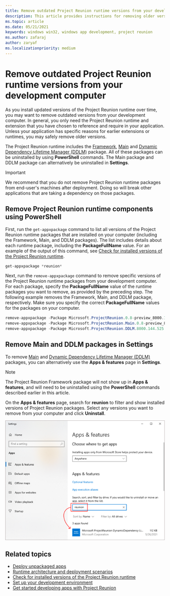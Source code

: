 ```yaml
---
title: Remove outdated Project Reunion runtime versions from your development computer
description: This article provides instructions for removing older versions of Project Reunion VSIX and runtime packages
ms.topic: article
ms.date: 05/21/2021
keywords: windows win32, windows app development, project reunion 
ms.author: zafaraj
author: zaryaf
ms.localizationpriority: medium
---
```


# Remove outdated Project Reunion runtime versions from your development computer

As you install updated versions of the Project Reunion runtime over time, you may want to remove outdated versions from your development computer. In general, you only need the Project Reunion runtime and extension that you have chosen to reference and require in your application. Unless your application has specific reasons for earlier extensions or runtimes, you may safely remove older versions.

The Project Reunion runtime includes the [Framework](deployment-architecture.md#framework-packages-for-packaged-and-unpackaged-apps), [Main](deployment-architecture.md#main-package) and [Dynamic Dependency Lifetime Manager (DDLM)](deployment-architecture.md#dynamic-dependency-lifetime-manager-ddlm) package. All of these packages can be uninstalled by using **PowerShell** commands. The Main package and DDLM package can alternatively be uninstalled in **Settings**.

> [!IMPORTANT]
> We recommend that you do not remove Project Reunion runtime packages from end-user's machines after deployment. Doing so will break other applications that are taking a dependency on those packages.

## Remove Project Reunion runtime components using PowerShell

First, run the `get-appxpackage` command to list all versions of the Project Reunion runtime packages that are installed on your computer (including the Framework, Main, and DDLM packages). The list includes details about each runtime package, including the **PackageFullName** value. For an example of the output of this command, see [Check for installed versions of the Project Reunion runtime](check-project-reunion-versions.md).

```Powershell
get-appxpackage *reunion*
```

Next, run the `remove-appxpackage` command to remove specific versions of the Project Reunion runtime packages from your development computer. For each package, specify the **PackageFullName** value of the runtime packages you want to remove, as provided by the preceding step. The following example removes the Framework, Main, and DDLM package, respectively. Make sure you specify the correct **PackageFullName** values for the packages on your computer.

```Powershell
remove-appxpackage -Package Microsoft.ProjectReunion.0.8-preview_8000.144.525.0_x86__8wekyb3d8bbwe
remove-appxpackage -Package Microsoft.ProjectReunion.Main.0.8-preview_8000.144.525.0_x64__8wekyb3d8bbwe
remove-appxpackage -Package Microsoft.ProjectReunion.DDLM.8000.144.525.0-x8-p_8000.144.525.0_x86__8wekyb3d8bbwe
```

## Remove Main and DDLM packages in Settings

To remove [Main](deployment-architecture.md#main-package) and [Dynamic Dependency Lifetime Manager (DDLM)](deployment-architecture.md#dynamic-dependency-lifetime-manager-ddlm) packages, you can alternatively use the **Apps & features** page in **Settings**.

> [!NOTE]
> The Project Reunion Framework package will not show up in **Apps & features**, and will need to be uninstalled using the **PowerShell** commands described earlier in this article.

On the **Apps & features** page, search for **reunion** to filter and show installed versions of Project Reunion packages. Select any versions you want to remove from your computer and click **Uninstall**.

![Screenshot of Apps & Features page in Settings to remove Project Reunion packages](images/remove-reunion-packages-versions.png)

## Related topics

- [Deploy unpackaged apps](deploy-unpackaged-apps.md)
- [Runtime architecture and deployment scenarios](deployment-architecture.md)
- [Check for installed versions of the Project Reunion runtime](check-project-reunion-versions.md)
- [Set up your development environment](set-up-your-development-environment.md)
- [Get started developing apps with Project Reunion](get-started-with-project-reunion.md)